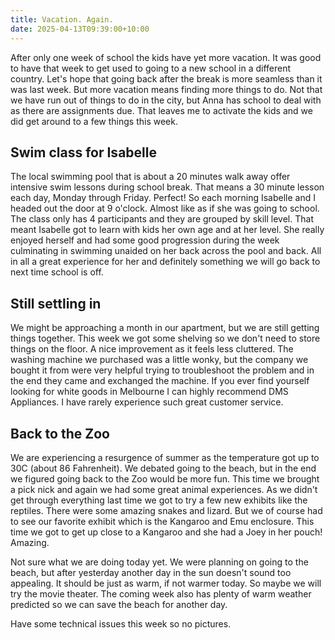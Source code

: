 ```yaml
---
title: Vacation. Again.
date: 2025-04-13T09:39:00+10:00
---
```

After only one week of school the kids have yet more vacation. It was 
good to have that week to get used to going to a new school in a 
different country. Let's hope that going back after the break is more 
seamless than it was last week. But more vacation means finding more 
things to do. Not that we have run out of things to do in the city, but 
Anna has school to deal with as there are assignments due. That leaves 
me to activate the kids and we did get around to a few things this week.

## Swim class for Isabelle
The
 local swimming pool that is about a 20 minutes walk away offer 
intensive swim lessons during school break. That means a 30 minute 
lesson each day, Monday through Friday. Perfect! So each morning 
Isabelle and I headed out the door at 9 o'clock. Almost like as if she 
was going to school. The class only has 4 participants and they are 
grouped by skill level. That meant Isabelle got to learn with kids her 
own age and at her level. She really enjoyed herself and had some good 
progression during the week culminating in swimming unaided on her back 
across the pool and back. All in all a great experience for her and 
definitely something we will go back to next time school is off.

## Still settling in
We
 might be approaching a month in our apartment, but we are still getting
 things together. This week we got some shelving so we don't need to 
store things on the floor. A nice improvement as it feels less 
cluttered. The washing machine we purchased was a little wonky, but the 
company we bought it from were very helpful trying to troubleshoot the 
problem and in the end they came and exchanged the machine. If you ever 
find yourself looking for white goods in Melbourne I can highly 
recommend DMS Appliances. I have rarely experience such great customer 
service.

## Back to the Zoo
We are experiencing a resurgence of 
summer as the temperature got up to 30C (about 86 Fahrenheit). We 
debated going to the beach, but in the end we figured going back to the 
Zoo would be more fun. This time we brought a pick nick and again we had
 some great animal experiences. As we didn't get through everything last
 time we got to try a few new exhibits like the reptiles. There were 
some amazing snakes and lizard. But we of course had to see our favorite
 exhibit which is the Kangaroo and Emu enclosure. This time we got to 
get up close to a Kangaroo and she had a Joey in her pouch! Amazing.

Not
 sure what we are doing today yet. We were planning on going to the 
beach, but after yesterday another day in the sun doesn't sound too 
appealing. It should be just as warm, if not warmer today. So maybe we 
will try the movie theater. The coming week also has plenty of warm 
weather predicted so we can save the beach for another day. 

Have some technical issues this week so no pictures.
